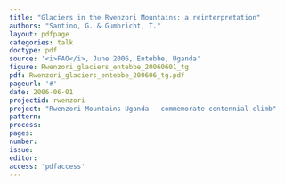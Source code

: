 ```yaml
---
title: "Glaciers in the Rwenzori Mountains: a reinterpretation"
authors: "Santino, G. & Gumbricht, T."
layout: pdfpage
categories: talk
doctype: pdf
source: '<i>FAO</i>, June 2006, Entebbe, Uganda'
figure: Rwenzori_glaciers_entebbe_20060601_tg
pdf: Rwenzori_glaciers_entebbe_200606_tg.pdf
pageurl: '#'
date: 2006-06-01
projectid: rwenzori
project: "Rwenzori Mountains Uganda - commemorate centennial climb"
pattern:
process:
pages:
number:
issue:
editor:
access: 'pdfaccess'
---
```

